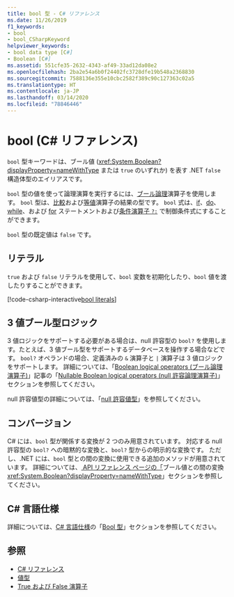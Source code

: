 ```yaml
---
title: bool 型 - C# リファレンス
ms.date: 11/26/2019
f1_keywords:
- bool
- bool_CSharpKeyword
helpviewer_keywords:
- bool data type [C#]
- Boolean [C#]
ms.assetid: 551cfe35-2632-4343-af49-33ad12da08e2
ms.openlocfilehash: 2ba2e54a6b0f24402fc3728dfe19b548a2368830
ms.sourcegitcommit: 7588136e355e10cbc2582f389c90c127363c02a5
ms.translationtype: HT
ms.contentlocale: ja-JP
ms.lasthandoff: 03/14/2020
ms.locfileid: "78846446"
---
```

# <a name="bool-c-reference"></a>bool (C# リファレンス)

`bool` 型キーワードは、ブール値 (<xref:System.Boolean?displayProperty=nameWithType> または `true` のいずれか) を表す .NET `false` 構造体型のエイリアスです。

`bool` 型の値を使って論理演算を実行するには、[ブール論理](../operators/boolean-logical-operators.md)演算子を使用します。 `bool` 型は、[比較](../operators/comparison-operators.md)および[等値](../operators/equality-operators.md)演算子の結果の型です。 `bool` 式は、[if](../keywords/if-else.md)、[do](../keywords/do.md)、[while](../keywords/while.md)、および [for](../keywords/for.md) ステートメントおよび[条件演算子 `?:`](../operators/conditional-operator.md) で制御条件式にすることができます。

`bool` 型の既定値は `false` です。

## <a name="literals"></a>リテラル

`true` および `false` リテラルを使用して、`bool` 変数を初期化したり、`bool` 値を渡したりすることができます。

[!code-csharp-interactive[bool literals](snippets/BoolType.cs#Literals)]

## <a name="three-valued-boolean-logic"></a>3 値ブール型ロジック

3 値ロジックをサポートする必要がある場合は、null 許容型の `bool?` を使用します。たとえば、3 値ブール型をサポートするデータベースを操作する場合などです。 `bool?` オペランドの場合、定義済みの `&` 演算子と `|` 演算子は 3 値ロジックをサポートします。 詳細については、「[Boolean logical operators (ブール論理演算子)](../operators/boolean-logical-operators.md#nullable-boolean-logical-operators)」記事の「[Nullable Boolean logical operators (null 許容論理演算子)](../operators/boolean-logical-operators.md)」セクションを参照してください。

null 許容値型の詳細については、「[null 許容値型](nullable-value-types.md)」を参照してください。

## <a name="conversions"></a>コンバージョン

C# には、`bool` 型が関係する変換が 2 つのみ用意されています。 対応する null 許容型の `bool?` への暗黙的な変換と、`bool?` 型からの明示的な変換です。 ただし、.NET には、`bool` 型との間の変換に使用できる追加のメソッドが用意されています。 詳細については、[ API リファレンス ページの「](/dotnet/api/system.boolean#converting-to-and-from-boolean-values)ブール値との間の変換<xref:System.Boolean?displayProperty=nameWithType>」セクションを参照してください。

## <a name="c-language-specification"></a>C# 言語仕様

詳細については、[C# 言語仕様](~/_csharplang/spec/types.md#the-bool-type)の「[Bool 型](~/_csharplang/spec/introduction.md)」セクションを参照してください。

## <a name="see-also"></a>参照

- [C# リファレンス](../index.md)
- [値型](value-types.md)
- [True および False 演算子](../operators/true-false-operators.md)
